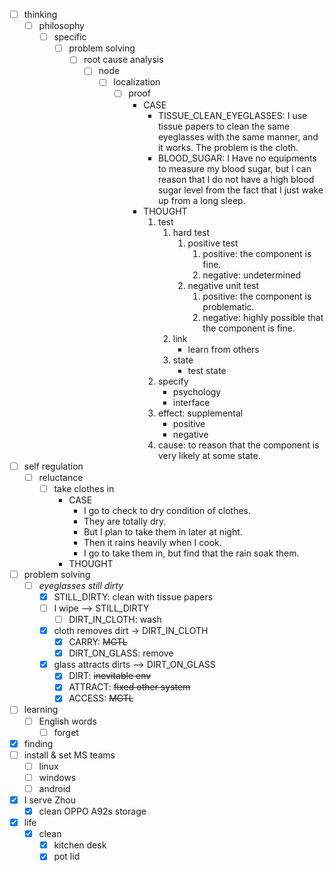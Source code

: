 - [ ] thinking
    - [ ] philosophy
        - [ ] specific
            - [ ] problem solving
                - [ ] root cause analysis
                    - [ ] node
                        - [ ] localization
                            - [ ] proof
                                - CASE
                                    - TISSUE_CLEAN_EYEGLASSES: I use tissue papers to clean the same eyeglasses with the same manner, and it works. The problem is the cloth.
                                    - BLOOD_SUGAR: I Have no equipments to measure my blood sugar, but I can reason that I do not have a high blood sugar level from the fact that I just wake up from a long sleep.
                                - THOUGHT
                                    1. test
                                        1. hard test
                                            1. positive test
                                                1. positive: the component is fine.
                                                2. negative: undetermined
                                            2. negative unit test
                                                1. positive: the component is problematic.
                                                2. negative: highly possible that the component is fine.
                                        2. link
                                            - learn from others
                                        3. state
                                            - test state
                                    2. specify
                                        - psychology
                                        - interface
                                    3. effect: supplemental
                                        - positive
                                        - negative
                                    4. cause: to reason that the component is very likely at some state.
- [ ] self regulation
    - [ ] reluctance
        - [ ] take clothes in
            - CASE
                - I go to check to dry condition of clothes.
                - They are totally dry.
                - But I plan to take them in later at night.
                - Then it rains heavily when I cook.
                - I go to take them in, but find that the rain soak them.
            - THOUGHT
- [ ] problem solving
    - [ ] *eyeglasses still dirty*
        - [x] STILL_DIRTY: clean with tissue papers
        - [ ] I wipe --> STILL_DIRTY
            - [ ] DIRT_IN_CLOTH: wash
        - [x] cloth removes dirt -> DIRT_IN_CLOTH
            - [x] CARRY: ~~MGTL~~
            - [x] DIRT_ON_GLASS: remove
        - [x] glass attracts dirts --> DIRT_ON_GLASS
            - [x] DIRT: ~~inevitable env~~
            - [x] ATTRACT: ~~fixed other system~~
            - [x] ACCESS: ~~MGTL~~
- [ ] learning
    - [ ] English words
        - [ ] forget
- [x] finding
- [ ] install & set MS teams
    - [ ] linux
    - [ ] windows
    - [ ] android
- [x] I serve Zhou
    - [x] clean OPPO A92s storage
- [x] life
    - [x] clean
        - [x] kitchen desk
        - [x] pot lid
